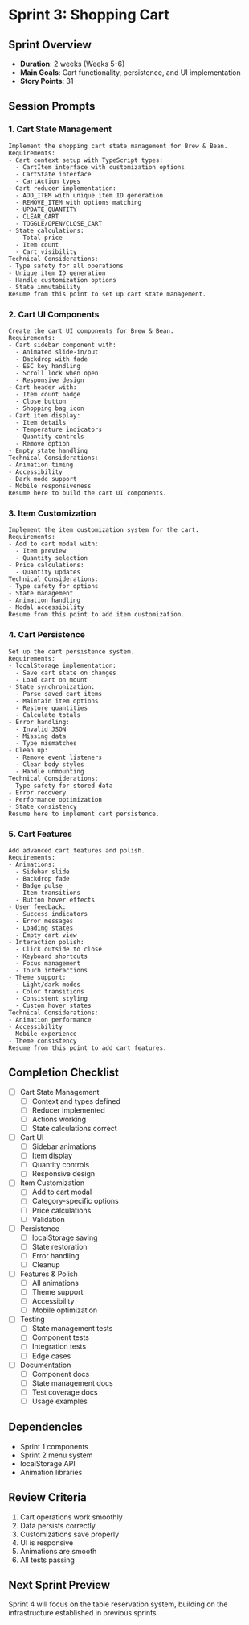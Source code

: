 # Sprint 3: Shopping Cart

## Sprint Overview

- **Duration**: 2 weeks (Weeks 5-6)
- **Main Goals**: Cart functionality, persistence, and UI implementation
- **Story Points**: 31

## Session Prompts

### 1. Cart State Management

```prompt
Implement the shopping cart state management for Brew & Bean.
Requirements:
- Cart context setup with TypeScript types:
  - CartItem interface with customization options
  - CartState interface
  - CartAction types
- Cart reducer implementation:
  - ADD_ITEM with unique item ID generation
  - REMOVE_ITEM with options matching
  - UPDATE_QUANTITY
  - CLEAR_CART
  - TOGGLE/OPEN/CLOSE_CART
- State calculations:
  - Total price
  - Item count
  - Cart visibility
Technical Considerations:
- Type safety for all operations
- Unique item ID generation
- Handle customization options
- State immutability
Resume from this point to set up cart state management.
```

### 2. Cart UI Components

```prompt
Create the cart UI components for Brew & Bean.
Requirements:
- Cart sidebar component with:
  - Animated slide-in/out
  - Backdrop with fade
  - ESC key handling
  - Scroll lock when open
  - Responsive design
- Cart header with:
  - Item count badge
  - Close button
  - Shopping bag icon
- Cart item display:
  - Item details
  - Temperature indicators
  - Quantity controls
  - Remove option
- Empty state handling
Technical Considerations:
- Animation timing
- Accessibility
- Dark mode support
- Mobile responsiveness
Resume here to build the cart UI components.
```

### 3. Item Customization

```prompt
Implement the item customization system for the cart.
Requirements:
- Add to cart modal with:
  - Item preview
  - Quantity selection
- Price calculations:
  - Quantity updates
Technical Considerations:
- Type safety for options
- State management
- Animation handling
- Modal accessibility
Resume from this point to add item customization.
```

### 4. Cart Persistence

```prompt
Set up the cart persistence system.
Requirements:
- localStorage implementation:
  - Save cart state on changes
  - Load cart on mount
- State synchronization:
  - Parse saved cart items
  - Maintain item options
  - Restore quantities
  - Calculate totals
- Error handling:
  - Invalid JSON
  - Missing data
  - Type mismatches
- Clean up:
  - Remove event listeners
  - Clear body styles
  - Handle unmounting
Technical Considerations:
- Type safety for stored data
- Error recovery
- Performance optimization
- State consistency
Resume here to implement cart persistence.
```

### 5. Cart Features

```prompt
Add advanced cart features and polish.
Requirements:
- Animations:
  - Sidebar slide
  - Backdrop fade
  - Badge pulse
  - Item transitions
  - Button hover effects
- User feedback:
  - Success indicators
  - Error messages
  - Loading states
  - Empty cart view
- Interaction polish:
  - Click outside to close
  - Keyboard shortcuts
  - Focus management
  - Touch interactions
- Theme support:
  - Light/dark modes
  - Color transitions
  - Consistent styling
  - Custom hover states
Technical Considerations:
- Animation performance
- Accessibility
- Mobile experience
- Theme consistency
Resume from this point to add cart features.
```

## Completion Checklist

- [ ] Cart State Management
  - [ ] Context and types defined
  - [ ] Reducer implemented
  - [ ] Actions working
  - [ ] State calculations correct
- [ ] Cart UI
  - [ ] Sidebar animations
  - [ ] Item display
  - [ ] Quantity controls
  - [ ] Responsive design
- [ ] Item Customization
  - [ ] Add to cart modal
  - [ ] Category-specific options
  - [ ] Price calculations
  - [ ] Validation
- [ ] Persistence
  - [ ] localStorage saving
  - [ ] State restoration
  - [ ] Error handling
  - [ ] Cleanup
- [ ] Features & Polish
  - [ ] All animations
  - [ ] Theme support
  - [ ] Accessibility
  - [ ] Mobile optimization
- [ ] Testing
  - [ ] State management tests
  - [ ] Component tests
  - [ ] Integration tests
  - [ ] Edge cases
- [ ] Documentation
  - [ ] Component docs
  - [ ] State management docs
  - [ ] Test coverage docs
  - [ ] Usage examples

## Dependencies

- Sprint 1 components
- Sprint 2 menu system
- localStorage API
- Animation libraries

## Review Criteria

1. Cart operations work smoothly
2. Data persists correctly
3. Customizations save properly
4. UI is responsive
5. Animations are smooth
6. All tests passing

## Next Sprint Preview

Sprint 4 will focus on the table reservation system, building on the infrastructure established in previous sprints.
